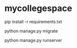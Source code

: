 # mycollegespace


pip install -r requirements.txt

python manage.py migrate

python manage.py runserver
